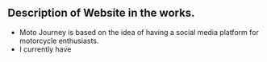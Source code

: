 ## Description of Website in the works.

- Moto Journey is based on the idea of having a social media platform for motorcycle enthusiasts.
- I currently have
